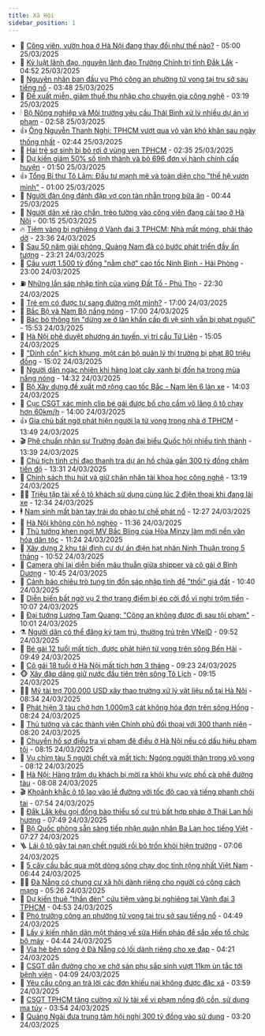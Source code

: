 ```yaml
---
title: Xã Hội
sidebar_position: 1
---
```


<!-- dantri-xa-hoi:START -->
- 🫣 [Công viên, vườn hoa ở Hà Nội đang thay đổi như thế nào?](https://dantri.com.vn/xa-hoi/cong-vien-vuon-hoa-o-ha-noi-dang-thay-doi-nhu-the-nao-20250324232316284.htm) - 05:00 25/03/2025
- 💼 [Kỷ luật lãnh đạo, nguyên lãnh đạo Trường Chính trị tỉnh Đắk Lắk](https://dantri.com.vn/xa-hoi/ky-luat-lanh-dao-nguyen-lanh-dao-truong-chinh-tri-tinh-dak-lak-20250325112911467.htm) - 04:52 25/03/2025
- 🎊 [Nguyên nhân ban đầu vụ Phó công an phường tử vong tại trụ sở sau tiếng nổ](https://dantri.com.vn/xa-hoi/nguyen-nhan-ban-dau-vu-pho-cong-an-phuong-tu-vong-tai-tru-so-sau-tieng-no-20250325102536301.htm) - 03:48 25/03/2025
- 🙉 [Đề xuất miễn, giảm thuế thu nhập cho chuyên gia công nghệ](https://dantri.com.vn/xa-hoi/de-xuat-mien-giam-thue-thu-nhap-cho-chuyen-gia-cong-nghe-20250325100919964.htm) - 03:19 25/03/2025
- 🕯 [Bộ Nông nghiệp và Môi trường yêu cầu Thái Bình xử lý nhiều dự án vi phạm](https://dantri.com.vn/xa-hoi/bo-nong-nghiep-va-moi-truong-yeu-cau-thai-binh-xu-ly-nhieu-du-an-vi-pham-20250325095448908.htm) - 02:58 25/03/2025
- 👍 [Ông Nguyễn Thanh Nghị: TPHCM vượt qua vô vàn khó khăn sau ngày thống nhất](https://dantri.com.vn/xa-hoi/ong-nguyen-thanh-nghi-tphcm-vuot-qua-vo-van-kho-khan-sau-ngay-thong-nhat-20250325092019714.htm) - 02:44 25/03/2025
- 🤖 [Hai trẻ sơ sinh bị bỏ rơi ở vùng ven TPHCM](https://dantri.com.vn/xa-hoi/hai-tre-so-sinh-bi-bo-roi-o-vung-ven-tphcm-20250325081103747.htm) - 02:35 25/03/2025
- 🙉 [Dự kiến giảm 50% số tỉnh thành và bỏ 696 đơn vị hành chính cấp huyện](https://dantri.com.vn/xa-hoi/du-kien-giam-50-so-tinh-thanh-va-bo-696-don-vi-hanh-chinh-cap-huyen-20250325083522921.htm) - 01:50 25/03/2025
- 👍 [Tổng Bí thư Tô Lâm: Đầu tư mạnh mẽ và toàn diện cho &quot;thế hệ vươn mình&quot;](https://dantri.com.vn/xa-hoi/tong-bi-thu-to-lam-dau-tu-manh-me-va-toan-dien-cho-the-he-vuon-minh-20250324210020899.htm) - 01:00 25/03/2025
- 🗽 [Người đàn ông đánh đập vợ con tàn nhẫn trong bữa ăn](https://dantri.com.vn/xa-hoi/nguoi-dan-ong-danh-dap-vo-con-tan-nhan-trong-bua-an-20250325073023765.htm) - 00:44 25/03/2025
- 🗽 [Người dân xé rào chắn, trèo tường vào công viên đang cải tạo ở Hà Nội](https://dantri.com.vn/xa-hoi/nguoi-dan-xe-rao-chan-treo-tuong-vao-cong-vien-dang-cai-tao-o-ha-noi-20250325015317056.htm) - 00:15 25/03/2025
- 🔥 [Tiệm vàng bị nghiêng ở Vành đai 3 TPHCM: Nhà mất móng, phải tháo dỡ](https://dantri.com.vn/xa-hoi/tiem-vang-bi-nghieng-o-vanh-dai-3-tphcm-nha-mat-mong-phai-thao-do-20250324180405870.htm) - 23:36 24/03/2025
- 🦒 [Sau 50 năm giải phóng, Quảng Nam đã có bước phát triển đầy ấn tượng](https://dantri.com.vn/xa-hoi/sau-50-nam-giai-phong-quang-nam-da-co-buoc-phat-trien-day-an-tuong-20250324223126474.htm) - 23:21 24/03/2025
- 🧐 [Cầu vượt 1.500 tỷ đồng &quot;nằm chờ&quot; cao tốc Ninh Bình - Hải Phòng](https://dantri.com.vn/xa-hoi/cau-vuot-1500-ty-dong-nam-cho-cao-toc-ninh-binh-hai-phong-20250324151439260.htm) - 23:00 24/03/2025
- ⛽️ [Những lần sáp nhập tỉnh của vùng Đất Tổ - Phú Thọ](https://dantri.com.vn/xa-hoi/nhung-lan-sap-nhap-tinh-cua-vung-dat-to-phu-tho-20250324163740907.htm) - 22:30 24/03/2025
- 🚀 [Trẻ em có được tự sang đường một mình?](https://dantri.com.vn/xa-hoi/tre-em-co-duoc-tu-sang-duong-mot-minh-20250324222738579.htm) - 17:00 24/03/2025
- 🦒 [Bắc Bộ và Nam Bộ nắng nóng](https://dantri.com.vn/xa-hoi/bac-bo-va-nam-bo-nang-nong-20250324220107254.htm) - 17:00 24/03/2025
- 🦅 [Bác bỏ thông tin &quot;dừng xe ở làn khẩn cấp đi vệ sinh vẫn bị phạt nguội&quot;](https://dantri.com.vn/xa-hoi/bac-bo-thong-tin-dung-xe-o-lan-khan-cap-di-ve-sinh-van-bi-phat-nguoi-20250324224821380.htm) - 15:53 24/03/2025
- 🚀 [Hà Nội phê duyệt phương án tuyến, vị trí cầu Tứ Liên](https://dantri.com.vn/xa-hoi/ha-noi-phe-duyet-phuong-an-tuyen-vi-tri-cau-tu-lien-20250324212921616.htm) - 15:05 24/03/2025
- 🦅 [&quot;Dính cồn&quot; kịch khung, một cán bộ quản lý thị trường bị phạt 80 triệu đồng](https://dantri.com.vn/xa-hoi/dinh-con-kich-khung-mot-can-bo-quan-ly-thi-truong-bi-phat-80-trieu-dong-20250324214733957.htm) - 15:02 24/03/2025
- 🤠 [Người dân ngạc nhiên khi hàng loạt cây xanh bị đốn hạ trong mùa nắng nóng](https://dantri.com.vn/xa-hoi/nguoi-dan-ngac-nhien-khi-hang-loat-cay-xanh-bi-don-ha-trong-mua-nang-nong-20250324184307413.htm) - 14:32 24/03/2025
- 💄 [Bộ Xây dựng đề xuất mở rộng cao tốc Bắc - Nam lên 6 làn xe](https://dantri.com.vn/xa-hoi/bo-xay-dung-de-xuat-mo-rong-cao-toc-bac-nam-len-6-lan-xe-20250324173312072.htm) - 14:03 24/03/2025
- 🥷 [Cục CSGT xác minh clip bé gái được bố cho cầm vô lăng ô tô chạy hơn 60km/h](https://dantri.com.vn/xa-hoi/cuc-csgt-xac-minh-clip-be-gai-duoc-bo-cho-cam-vo-lang-o-to-chay-hon-60kmh-20250324205316683.htm) - 14:00 24/03/2025
- 👍 [Gia chủ bất ngờ phát hiện người lạ tử vong trong nhà ở TPHCM](https://dantri.com.vn/xa-hoi/gia-chu-bat-ngo-phat-hien-nguoi-la-tu-vong-trong-nha-o-tphcm-20250324200411323.htm) - 13:49 24/03/2025
- 🎬 [Phê chuẩn nhân sự Trưởng đoàn đại biểu Quốc hội nhiều tỉnh thành](https://dantri.com.vn/xa-hoi/phe-chuan-nhan-su-truong-doan-dai-bieu-quoc-hoi-nhieu-tinh-thanh-20250324203319697.htm) - 13:39 24/03/2025
- 🦒 [Chủ tịch tỉnh chỉ đạo thanh tra dự án hồ chứa gần 300 tỷ đồng chậm tiến độ](https://dantri.com.vn/xa-hoi/chu-tich-tinh-chi-dao-thanh-tra-du-an-ho-chua-gan-300-ty-dong-cham-tien-do-20250324195846772.htm) - 13:31 24/03/2025
- 🌊 [Chính sách thu hút và giữ chân nhân tài khoa học công nghệ](https://dantri.com.vn/xa-hoi/chinh-sach-thu-hut-va-giu-chan-nhan-tai-khoa-hoc-cong-nghe-20250324200752683.htm) - 13:19 24/03/2025
- 🧑‍💻 [Triệu tập tài xế ô tô khách sử dụng cùng lúc 2 điện thoại khi đang lái xe](https://dantri.com.vn/xa-hoi/trieu-tap-tai-xe-o-to-khach-su-dung-cung-luc-2-dien-thoai-khi-dang-lai-xe-20250324191631937.htm) - 12:34 24/03/2025
- 🕴 [Nam sinh mất bàn tay trái do pháo tự chế phát nổ](https://dantri.com.vn/xa-hoi/nam-sinh-mat-ban-tay-trai-do-phao-tu-che-phat-no-20250324190647738.htm) - 12:27 24/03/2025
- 🤔 [Hà Nội không còn hộ nghèo](https://dantri.com.vn/xa-hoi/ha-noi-khong-con-ho-ngheo-20250324182342262.htm) - 11:36 24/03/2025
- 💄 [Thủ tướng khen ngợi MV Bắc Bling của Hòa Minzy làm mới nền văn hóa dân tộc](https://dantri.com.vn/xa-hoi/thu-tuong-khen-ngoi-mv-bac-bling-cua-hoa-minzy-lam-moi-nen-van-hoa-dan-toc-20250324172205514.htm) - 11:24 24/03/2025
- 🧠 [Xây dựng 2 khu tái định cư dự án điện hạt nhân Ninh Thuận trong 5 tháng](https://dantri.com.vn/xa-hoi/xay-dung-2-khu-tai-dinh-cu-du-an-dien-hat-nhan-ninh-thuan-trong-5-thang-20250324152143923.htm) - 10:52 24/03/2025
- 🦣 [Camera ghi lại diễn biến mâu thuẫn giữa shipper và cô gái ở Bình Dương](https://dantri.com.vn/xa-hoi/camera-ghi-lai-dien-bien-mau-thuan-giua-shipper-va-co-gai-o-binh-duong-20250324163600840.htm) - 10:45 24/03/2025
- 💫 [Cảnh báo chiêu trò tung tin đồn sáp nhập tỉnh để &quot;thổi&quot; giá đất](https://dantri.com.vn/xa-hoi/canh-bao-chieu-tro-tung-tin-don-sap-nhap-tinh-de-thoi-gia-dat-20250324172028678.htm) - 10:40 24/03/2025
- 🚀 [Diễn biến bất ngờ vụ 2 thợ trang điểm bị ép cởi đồ vì nghi trộm tiền](https://dantri.com.vn/xa-hoi/dien-bien-bat-ngo-vu-2-tho-trang-diem-bi-ep-coi-do-vi-nghi-trom-tien-20250324160918877.htm) - 10:07 24/03/2025
- 🤔 [Đại tướng Lương Tam Quang: &quot;Công an không được đi sau tội phạm&quot;](https://dantri.com.vn/xa-hoi/dai-tuong-luong-tam-quang-cong-an-khong-duoc-di-sau-toi-pham-20250324165129204.htm) - 10:01 24/03/2025
- ⚗️ [Người dân có thể đăng ký tạm trú, thường trú trên VNeID](https://dantri.com.vn/xa-hoi/nguoi-dan-co-the-dang-ky-tam-tru-thuong-tru-tren-vneid-20250324163121052.htm) - 09:52 24/03/2025
- 🫶 [Bé gái 12 tuổi mất tích, được phát hiện tử vong trên sông Bến Hải](https://dantri.com.vn/xa-hoi/be-gai-12-tuoi-mat-tich-duoc-phat-hien-tu-vong-tren-song-ben-hai-20250324154725926.htm) - 09:49 24/03/2025
- 🌮 [Cô gái 18 tuổi ở Hà Nội mất tích hơn 3 tháng](https://dantri.com.vn/xa-hoi/co-gai-18-tuoi-o-ha-noi-mat-tich-hon-3-thang-20250324161329922.htm) - 09:23 24/03/2025
- 🐵 [Xây đập dâng giữ nước đầu tiên trên sông Tô Lịch](https://dantri.com.vn/xa-hoi/xay-dap-dang-giu-nuoc-dau-tien-tren-song-to-lich-20250324143041481.htm) - 09:15 24/03/2025
- 🧑‍🏫 [Mỹ tài trợ 700.000 USD xây thao trường xử lý vật liệu nổ tại Hà Nội](https://dantri.com.vn/xa-hoi/my-tai-tro-700000-usd-xay-thao-truong-xu-ly-vat-lieu-no-tai-ha-noi-20250324152550772.htm) - 08:34 24/03/2025
- 💫 [Phát hiện 3 tàu chở hơn 1.000m3 cát không hóa đơn trên sông Hồng](https://dantri.com.vn/xa-hoi/phat-hien-3-tau-cho-hon-1000m3-cat-khong-hoa-don-tren-song-hong-20250324151604161.htm) - 08:24 24/03/2025
- 🦩 [Thủ tướng và các thành viên Chính phủ đối thoại với 300 thanh niên](https://dantri.com.vn/xa-hoi/thu-tuong-va-cac-thanh-vien-chinh-phu-doi-thoai-voi-300-thanh-nien-20250324132053547.htm) - 08:20 24/03/2025
- 🦄 [Chuyển hồ sơ điều tra vi phạm đê điều ở Hà Nội nếu có dấu hiệu phạm tội](https://dantri.com.vn/xa-hoi/chuyen-ho-so-dieu-tra-vi-pham-de-dieu-o-ha-noi-neu-co-dau-hieu-pham-toi-20250324150505841.htm) - 08:15 24/03/2025
- 💂 [Vụ chìm tàu 5 người chết và mất tích: Ngóng người thân trong vô vọng](https://dantri.com.vn/xa-hoi/vu-chim-tau-5-nguoi-chet-va-mat-tich-ngong-nguoi-than-trong-vo-vong-20250324144004334.htm) - 08:12 24/03/2025
- 💄 [Hà Nội: Hàng trăm du khách bị mời ra khỏi khu vực phố cà phê đường tàu](https://dantri.com.vn/xa-hoi/ha-noi-hang-tram-du-khach-bi-moi-ra-khoi-khu-vuc-pho-ca-phe-duong-tau-20250324150053499.htm) - 08:08 24/03/2025
- 🎬 [Khoảnh khắc ô tô lao vào lề đường với tốc độ cao và tiếng phanh chói tai](https://dantri.com.vn/xa-hoi/khoanh-khac-o-to-lao-vao-le-duong-voi-toc-do-cao-va-tieng-phanh-choi-tai-20250324143142685.htm) - 07:54 24/03/2025
- 👀 [Đắk Lắk kêu gọi đồng bào thiểu số cư trú bất hợp pháp ở Thái Lan hồi hương](https://dantri.com.vn/xa-hoi/dak-lak-keu-goi-dong-bao-thieu-so-cu-tru-bat-hop-phap-o-thai-lan-hoi-huong-20250324134947229.htm) - 07:49 24/03/2025
- 💃 [Bộ Quốc phòng sẵn sàng tiếp nhận quân nhân Ba Lan học tiếng Việt](https://dantri.com.vn/xa-hoi/bo-quoc-phong-san-sang-tiep-nhan-quan-nhan-ba-lan-hoc-tieng-viet-20250324142143835.htm) - 07:27 24/03/2025
- 🪜 [Lái ô tô gây tai nạn chết người rồi bỏ trốn khỏi hiện trường](https://dantri.com.vn/xa-hoi/lai-o-to-gay-tai-nan-chet-nguoi-roi-bo-tron-khoi-hien-truong-20250324140121720.htm) - 07:06 24/03/2025
- 📝 [5 cây cầu bắc qua một dòng sông chạy dọc tỉnh rộng nhất Việt Nam](https://dantri.com.vn/xa-hoi/5-cay-cau-bac-qua-mot-dong-song-chay-doc-tinh-rong-nhat-viet-nam-20250323184413072.htm) - 06:44 24/03/2025
- 🧑‍💻 [Đà Nẵng có chung cư xã hội dành riêng cho người có công cách mạng](https://dantri.com.vn/xa-hoi/da-nang-co-chung-cu-xa-hoi-danh-rieng-cho-nguoi-co-cong-cach-mang-20250324112434115.htm) - 05:26 24/03/2025
- 👺 [Dự kiến thuê &quot;thần đèn&quot; cứu tiệm vàng bị nghiêng tại Vành đai 3 TPHCM](https://dantri.com.vn/xa-hoi/du-kien-thue-than-den-cuu-tiem-vang-bi-nghieng-tai-vanh-dai-3-tphcm-20250324104917822.htm) - 04:53 24/03/2025
- 🌮 [Phó trưởng công an phường tử vong tại trụ sở sau tiếng nổ](https://dantri.com.vn/xa-hoi/pho-truong-cong-an-phuong-tu-vong-tai-tru-so-sau-tieng-no-20250324102553188.htm) - 04:49 24/03/2025
- 🤭 [Lấy ý kiến nhân dân một tháng về sửa Hiến pháp để sắp xếp tổ chức bộ máy](https://dantri.com.vn/xa-hoi/lay-y-kien-nhan-dan-mot-thang-ve-sua-hien-phap-de-sap-xep-to-chuc-bo-may-20250324113804966.htm) - 04:44 24/03/2025
- 💪 [Vỉa hè bên sông ở Đà Nẵng có lối dành riêng cho xe đạp](https://dantri.com.vn/xa-hoi/via-he-ben-song-o-da-nang-co-loi-danh-rieng-cho-xe-dap-20250324105838855.htm) - 04:21 24/03/2025
- 🧰 [CSGT dẫn đường cho xe chở sản phụ sắp sinh vượt 11km ùn tắc tới bệnh viện](https://dantri.com.vn/xa-hoi/csgt-dan-duong-cho-xe-cho-san-phu-sap-sinh-vuot-11km-un-tac-toi-benh-vien-20250324105643143.htm) - 04:09 24/03/2025
- 🤡 [Yêu cầu công an trả lời các đơn khiếu nại không được đặc xá](https://dantri.com.vn/xa-hoi/yeu-cau-cong-an-tra-loi-cac-don-khieu-nai-khong-duoc-dac-xa-20250324104249707.htm) - 03:59 24/03/2025
- 🦆 [CSGT TPHCM tăng cường xử lý tài xế vi phạm nồng độ cồn, sử dụng ma túy](https://dantri.com.vn/xa-hoi/csgt-tphcm-tang-cuong-xu-ly-tai-xe-vi-pham-nong-do-con-su-dung-ma-tuy-20250324101410278.htm) - 03:54 24/03/2025
- 🦍 [Quảng Ngãi đưa trung tâm hội nghị 300 tỷ đồng vào sử dụng](https://dantri.com.vn/xa-hoi/quang-ngai-dua-trung-tam-hoi-nghi-300-ty-dong-vao-su-dung-20250324100317746.htm) - 03:20 24/03/2025<!-- dantri-xa-hoi:END -->
